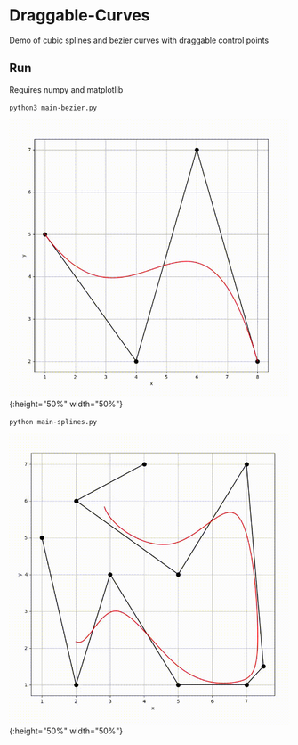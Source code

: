 # Draggable-Curves
Demo of cubic splines and bezier curves with draggable control points



## Run
  Requires numpy and matplotlib 

` python3 main-bezier.py   `

![spline](https://raw.githubusercontent.com/jestorDev/Draggable-Curves/main/bezie.gif){:height="50%" width="50%"}

` python main-splines.py  `

![spline](https://raw.githubusercontent.com/jestorDev/Draggable-Curves/main/spline.gif){:height="50%" width="50%"}
